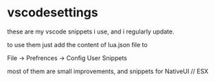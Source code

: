 # vscodesettings
these are my vscode snippets i use, and i regularly update.


to use them just add the content of lua.json file to 

   File -> Prefrences -> Config User Snippets 

   most of  them are small improvements, and snippets for NativeUI // ESX
   
